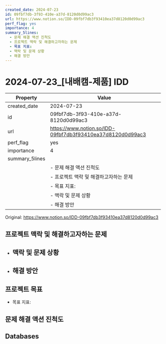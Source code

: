 ```yaml
---
created_date: 2024-07-23
id: 09fbf7db-3f93-410e-a37d-8120d0d99ac3
url: https://www.notion.so/IDD-09fbf7db3f93410ea37d8120d0d99ac3
perf_flag: yes
importance: 4
summary_5lines:
  - 문제 해결 액션 진척도
  - 프로젝트 맥락 및 해결하고자하는 문제
  - 목표 지표:
  - 맥락 및 문제 상황
  - 해결 방안
---
```


# 2024-07-23_[내배캠-제품] IDD

| Property | Value |
| --- | --- |
| created_date | 2024-07-23 |
| id | 09fbf7db-3f93-410e-a37d-8120d0d99ac3 |
| url | https://www.notion.so/IDD-09fbf7db3f93410ea37d8120d0d99ac3 |
| perf_flag | yes |
| importance | 4 |
| summary_5lines | |
|  | - 문제 해결 액션 진척도 |
|  | - 프로젝트 맥락 및 해결하고자하는 문제 |
|  | - 목표 지표: |
|  | - 맥락 및 문제 상황 |
|  | - 해결 방안 |

Original: https://www.notion.so/IDD-09fbf7db3f93410ea37d8120d0d99ac3

## 프로젝트 맥락 및 해결하고자하는 문제
- 맥락 및 문제 상황
  - 
- 해결 방안
  - 

## 프로젝트 목표
- 목표 지표:

## 문제 해결 액션 진척도

## Databases
